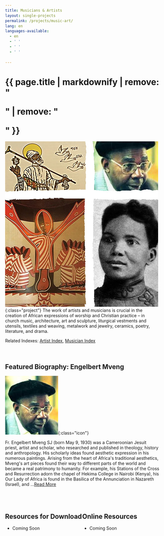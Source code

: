 ```yaml
---
title: Musicians & Artists
layout: single-projects
permalink: /projects/music-art/
lang: en
languages-available:                         
  - en
  - ' '
  - ' '
  - ' '

---
```

<h1 class="page__title__project" itemprop="headline">{{ page.title | markdownify | remove: "<p>" | remove: "</p>" }}</h1>

<!----------------------------------PROJECT INFORMATION-------------------------------------------------------->

![A&M](/assets/images/project/artist-musicians-image.jpg){:class="project"} The work of artists and musicians is crucial in the creation of African expressions of worship and Christian practice – in church music, architecture, art and sculpture, liturgical vestments and utensils, textiles and weaving, metalwork and jewelry, ceramics, poetry, literature, and drama.  

Related Indexes: [Artist Index]({{site.url}}/sort/stories/artist-index/), [Musician Index]({{site.url}}/sort/stories/musician-index/)

<!----------------------------------FEATURED BIOGRAPHY--------------------------------------------------------->
<div style="display:block;float:left;width:100%;text-align:left;margin: 20px 0 20px 0" markdown="1">  

## Featured Biography: Engelbert Mveng  
![Engelbert Mveng](/images/bio-pics/cameroon/mveng-engelbert/mveng-engelbert.jpg){:class="icon"}  

Fr. Engelbert Mveng SJ (born May 9, 1930) was a Cameroonian Jesuit priest, artist and scholar, who researched and published in theology, history and anthropology. His scholarly ideas found aesthetic expression in his numerous paintings. Arising from the heart of Africa's traditional aesthetics, Mveng's art pieces found their way to different parts of the world and became a real patrimony to humanity. For example, his Stations of the Cross and Resurrection adorn the chapel of Hekima College in Nairobi (Kenya), his Our Lady of Africa is found in the Basilica of the Annunciation in Nazareth (Israel), and ...[Read More]({{site.url}}/memories/mveng-engelbert/)  

</div>

<!----------------------------------RESOURCES FOR DOWNLOAD----------------------------------------------------->
<div style="display:block;float:left;width:50%;text-align:left;margin: 20px 0 20px 0" markdown="1">  

## Resources for Download  
* Coming Soon  

</div>

<!----------------------------------ONLINE RESOURCES----------------------------------------------------------->
<div style="display:block;float:left;width:50%;text-align:left;margin: 20px 0 20px 0" markdown="1">  

## Online Resources  
* Coming Soon  

</div>
